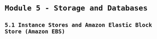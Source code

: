 # `Module 5 - Storage and Databases`

## `5.1 Instance Stores and Amazon Elastic Block Store (Amazon EBS)`
